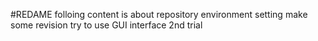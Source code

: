 #REDAME
folloing content is about repository environment setting
make some revision
try to use GUI interface
2nd trial